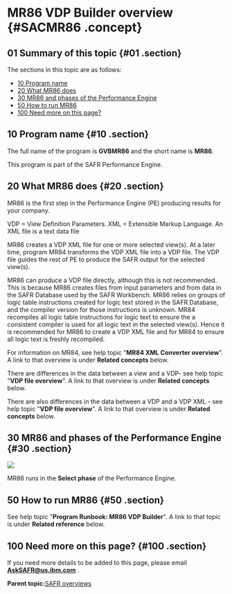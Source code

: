 # MR86 VDP Builder overview {#SACMR86 .concept}

## 01 Summary of this topic {#01 .section}

The sections in this topic are as follows:

-   [10 Program name](SACMR86.md#10)
-   [20 What MR86 does](SACMR86.md#20)
-   [30 MR86 and phases of the Performance Engine](SACMR86.md#30)
-   [50 How to run MR86](SACMR86.md#50)
-   [100 Need more on this page?](SACMR86.md#100)

## 10 Program name {#10 .section}

The full name of the program is **GVBMR86** and the short name is **MR86**.

This program is part of the SAFR Performance Engine.

## 20 What MR86 does {#20 .section}

MR86 is the first step in the Performance Engine \(PE\) producing results for your company.

VDP = View Definition Parameters. XML = Extensible Markup Language. An XML file is a text data file

MR86 creates a VDP XML file for one or more selected view\(s\). At a later time, program MR84 transforms the VDP XML file into a VDP file. The VDP file guides the rest of PE to produce the SAFR output for the selected view\(s\).

MR86 can produce a VDP file directly, although this is not recommended. This is because MR86 creates files from input parameters and from data in the SAFR Database used by the SAFR Workbench. MR86 relies on groups of logic table instructions created for logic text stored in the SAFR Database, and the compiler version for those instructions is unknown. MR84 recompiles all logic table instructions for logic text to ensure the a consistent compiler is used for all logic text in the selected view\(s\). Hence it is recommended for MR86 to create a VDP XML file and for MR84 to ensure all logic text is freshly recompiled.

For information on MR84, see help topic "**MR84 XML Converter overview**". A link to that overview is under **Related concepts** below.

There are differences in the data between a view and a VDP- see help topic "**VDP file overview**". A link to that overview is under **Related concepts** below.

There are also differences in the data between a VDP and a VDP XML - see help topic "**VDP file overview**". A link to that overview is under **Related concepts** below.

## 30 MR86 and phases of the Performance Engine {#30 .section}

![](images/MR86_Phases_01.gif)

MR86 runs in the **Select phase** of the Performance Engine.

## 50 How to run MR86 {#50 .section}

See help topic "**Program Runbook: MR86 VDP Builder**". A link to that topic is under **Related reference** below.

## 100 Need more on this page? {#100 .section}

If you need more details to be added to this page, please email **AskSAFR@us.ibm.com** .

**Parent topic:**[SAFR overviews](../html/AAR450Overviews.md)

